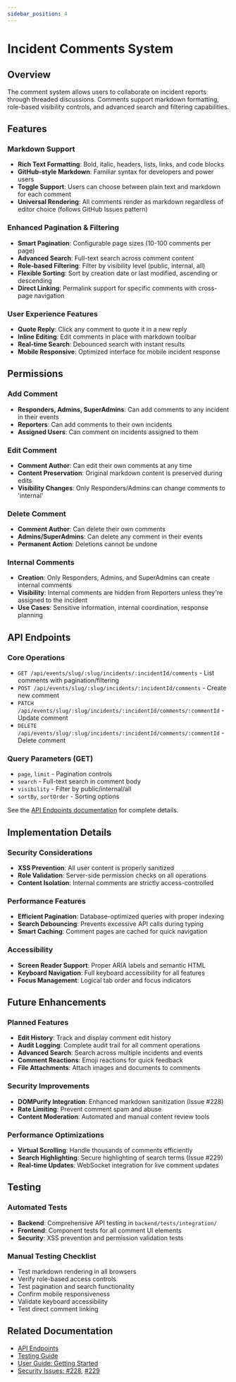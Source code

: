 ```yaml
---
sidebar_position: 4
---
```

# Incident Comments System

## Overview

The comment system allows users to collaborate on incident reports through threaded discussions. Comments support markdown formatting, role-based visibility controls, and advanced search and filtering capabilities.

## Features

### Markdown Support
- **Rich Text Formatting**: Bold, italic, headers, lists, links, and code blocks
- **GitHub-style Markdown**: Familiar syntax for developers and power users
- **Toggle Support**: Users can choose between plain text and markdown for each comment
- **Universal Rendering**: All comments render as markdown regardless of editor choice (follows GitHub Issues pattern)

### Enhanced Pagination & Filtering
- **Smart Pagination**: Configurable page sizes (10-100 comments per page)
- **Advanced Search**: Full-text search across comment content
- **Role-based Filtering**: Filter by visibility level (public, internal, all)
- **Flexible Sorting**: Sort by creation date or last modified, ascending or descending
- **Direct Linking**: Permalink support for specific comments with cross-page navigation

### User Experience Features
- **Quote Reply**: Click any comment to quote it in a new reply
- **Inline Editing**: Edit comments in place with markdown toolbar
- **Real-time Search**: Debounced search with instant results
- **Mobile Responsive**: Optimized interface for mobile incident response

## Permissions

### Add Comment
- **Responders, Admins, SuperAdmins**: Can add comments to any incident in their events
- **Reporters**: Can add comments to their own incidents
- **Assigned Users**: Can comment on incidents assigned to them

### Edit Comment
- **Comment Author**: Can edit their own comments at any time
- **Content Preservation**: Original markdown content is preserved during edits
- **Visibility Changes**: Only Responders/Admins can change comments to 'internal'

### Delete Comment
- **Comment Author**: Can delete their own comments
- **Admins/SuperAdmins**: Can delete any comment in their events
- **Permanent Action**: Deletions cannot be undone

### Internal Comments
- **Creation**: Only Responders, Admins, and SuperAdmins can create internal comments
- **Visibility**: Internal comments are hidden from Reporters unless they're assigned to the incident 
- **Use Cases**: Sensitive information, internal coordination, response planning

## API Endpoints

### Core Operations
- `GET /api/events/slug/:slug/incidents/:incidentId/comments` - List comments with pagination/filtering
- `POST /api/events/slug/:slug/incidents/:incidentId/comments` - Create new comment
- `PATCH /api/events/slug/:slug/incidents/:incidentId/comments/:commentId` - Update comment
- `DELETE /api/events/slug/:slug/incidents/:incidentId/comments/:commentId` - Delete comment

### Query Parameters (GET)
- `page`, `limit` - Pagination controls
- `search` - Full-text search in comment body
- `visibility` - Filter by public/internal/all
- `sortBy`, `sortOrder` - Sorting options

See the [API Endpoints documentation](./api-endpoints.md#comments) for complete details.

## Implementation Details

### Security Considerations
- **XSS Prevention**: All user content is properly sanitized
- **Role Validation**: Server-side permission checks on all operations
- **Content Isolation**: Internal comments are strictly access-controlled

### Performance Features
- **Efficient Pagination**: Database-optimized queries with proper indexing
- **Search Debouncing**: Prevents excessive API calls during typing
- **Smart Caching**: Comment pages are cached for quick navigation

### Accessibility
- **Screen Reader Support**: Proper ARIA labels and semantic HTML
- **Keyboard Navigation**: Full keyboard accessibility for all features
- **Focus Management**: Logical tab order and focus indicators

## Future Enhancements

### Planned Features
- **Edit History**: Track and display comment edit history
- **Audit Logging**: Complete audit trail for all comment operations
- **Advanced Search**: Search across multiple incidents and events
- **Comment Reactions**: Emoji reactions for quick feedback
- **File Attachments**: Attach images and documents to comments

### Security Improvements
- **DOMPurify Integration**: Enhanced markdown sanitization (Issue #228)
- **Rate Limiting**: Prevent comment spam and abuse
- **Content Moderation**: Automated and manual content review tools

### Performance Optimizations
- **Virtual Scrolling**: Handle thousands of comments efficiently
- **Search Highlighting**: Secure highlighting of search terms (Issue #229)
- **Real-time Updates**: WebSocket integration for live comment updates

## Testing

### Automated Tests
- **Backend**: Comprehensive API testing in `backend/tests/integration/`
- **Frontend**: Component tests for all comment UI elements
- **Security**: XSS prevention and permission validation tests

### Manual Testing Checklist
- Test markdown rendering in all browsers
- Verify role-based access controls
- Test pagination and search functionality
- Confirm mobile responsiveness
- Validate keyboard accessibility
- Test direct comment linking

## Related Documentation
- [API Endpoints](./api-endpoints.md#comments)
- [Testing Guide](./testing.md)
- [User Guide: Getting Started](../user-guide/getting-started.md)
- [Security Issues: #228](https://github.com/mattstratton/conducky/issues/228), [#229](https://github.com/mattstratton/conducky/issues/229) 